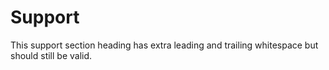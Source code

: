#       Support      

This support section heading has extra leading and trailing whitespace
but should still be valid. 

